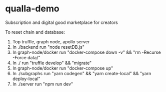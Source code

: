 # qualla-demo

Subscription and digital good marketplace for creators

To reset chain and database:

1. Top truffle, graph node, apollo server
2. In ./backend run "node resetDB.js"
3. In graph-node/docker run "docker-compose down -v" && "rm -Recurse -Force data/"
4. In ./ run "truffle develop" && "migrate"
5. In graph-node/docker run "docker-compose up"
6. In ./subgraphs run "yarn codegen" && "yarn create-local" && "yarn deploy-local"
7. In ./server run "npm run dev"